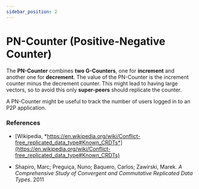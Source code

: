 ```yaml
---
sidebar_position: 2
---
```


# PN-Counter (Positive-Negative Counter)

The **PN-Counter** combines **two G-Counters**, one for **increment** and another one for **decrement**. The value of the PN-Counter is the increment counter minus the decrement counter. This might lead to having large vectors, so to avoid this only **super-peers** should replicate the counter.

A PN-Counter might be useful to track the number of users logged in to an P2P application.

### References

- [Wikipedia, *https://en.wikipedia.org/wiki/Conflict-free_replicated_data_type#Known_CRDTs*](https://en.wikipedia.org/wiki/Conflict-free_replicated_data_type#Known_CRDTs)

- Shapiro, Marc; Preguiça, Nuno; Baquero, Carlos; Zawirski, Marek. *A Comprehensive Study of Convergent and Commutative Replicated Data Types*. 2011